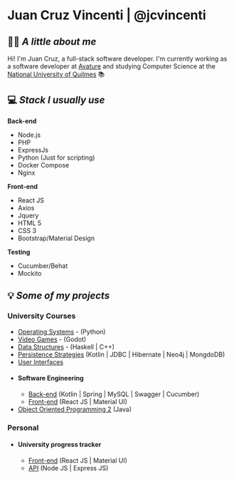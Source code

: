 # Juan Cruz Vincenti | @jcvincenti

## 👋🏼 *A little about me*
Hi! I'm Juan Cruz, a full-stack software developer. I'm currently working as a software developer at [Avature](https://www.avature.net/) and studying Computer Science at the [National University of Quilmes](http://www.unq.edu.ar/) 📚


## 💻 *Stack I usually use*

**Back-end**
- Node.js
- PHP
- ExpressJs
- Python (Just for scripting)
- Docker Compose
- Nginx

**Front-end**
- React JS
- Axios
- Jquery
- HTML 5
- CSS 3
- Bootstrap/Material Design

**Testing**
- Cucumber/Behat
- Mockito


## 💡 *Some of my projects*

### University Courses

- [Operating Systems](https://github.com/jcvincenti/Sistemas-Operativos) - (Python)
- [Video Games](https://github.com/jcvincenti/IntroPV) - (Godot)
- [Data Structures](https://github.com/jcvincenti/Estructuras-de-datos) - (Haskell | C++)
- [Persistence Strategies](https://github.com/jcvincenti/EstrategiasDePersistencia) (Kotlin | JDBC | Hibernate | Neo4j | MongdoDB)
- [User Interfaces](https://github.com/jcvincenti/DigitalWallet)
- #### Software Engineering
  - [Back-end](https://github.com/jcvincenti/UNQTradingBE) (Kotlin | Spring | MySQL | Swagger | Cucumber)
  - [Front-end](https://github.com/jcvincenti/UNQTradingFE) (React JS | Material UI)
- [Object Oriented Programming 2](https://github.com/jcvincenti/Cientopolis) (Java)

### Personal

- #### University progress tracker
  - [Front-end](https://github.com/jcvincenti/SeguimientoDeMaterias) (React JS | Material UI)
  - [API](https://github.com/jcvincenti/track-your-progress-api) (Node JS | Express JS)
